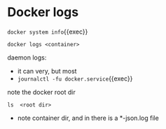 # Docker logs

`docker system info`{{exec}}

`docker logs <container>`

daemon logs:
- it can very, but most
- `journalctl -fu docker.service`{{exec}}

note the docker root dir

`ls  <root dir>`

- note container dir, and in there is a *-json.log file




